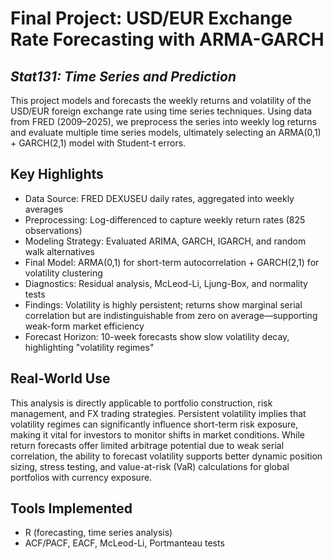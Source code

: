 # Final Project: USD/EUR Exchange Rate Forecasting with ARMA-GARCH
## *Stat131: Time Series and Prediction*

This project models and forecasts the weekly returns and volatility of the USD/EUR foreign exchange rate using time series techniques. Using data from FRED (2009–2025), we preprocess the series into weekly log returns and evaluate multiple time series models, ultimately selecting an ARMA(0,1) + GARCH(2,1) model with Student-t errors.

## Key Highlights
- Data Source: FRED DEXUSEU daily rates, aggregated into weekly averages
- Preprocessing: Log-differenced to capture weekly return rates (825 observations)
- Modeling Strategy: Evaluated ARIMA, GARCH, IGARCH, and random walk alternatives
- Final Model: ARMA(0,1) for short-term autocorrelation + GARCH(2,1) for volatility clustering
- Diagnostics: Residual analysis, McLeod-Li, Ljung-Box, and normality tests
- Findings: Volatility is highly persistent; returns show marginal serial correlation but are indistinguishable from zero on average—supporting weak-form market efficiency
- Forecast Horizon: 10-week forecasts show slow volatility decay, highlighting "volatility regimes"

## Real-World Use
This analysis is directly applicable to portfolio construction, risk management, and FX trading strategies. Persistent volatility implies that volatility regimes can significantly influence short-term risk exposure, making it vital for investors to monitor shifts in market conditions. While return forecasts offer limited arbitrage potential due to weak serial correlation, the ability to forecast volatility supports better dynamic position sizing, stress testing, and value-at-risk (VaR) calculations for global portfolios with currency exposure.

## Tools Implemented
- R (forecasting, time series analysis)
- ACF/PACF, EACF, McLeod-Li, Portmanteau tests
